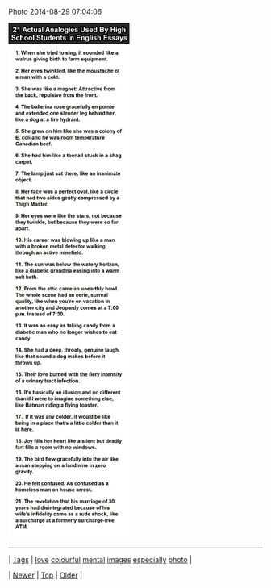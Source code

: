 <!--
title: Photo 2014-08-29 07
date: 2020-06-28T15:27:00.374Z
tags: love, colourful, mental, images, especially, photo
-->


Photo 2014-08-29 07:04:06

![](96069294884-0.jpg)

<!--BOTTOM-POST-NAVIGATION-->
---

| [Tags](tags.md) | [love](tag-love.md) [colourful](tag-colourful.md) [mental](tag-mental.md) [images](tag-images.md) [especially](tag-especially.md) [photo](tag-photo.md) |

| [Newer](96013291164.md) | [Top](index.md) | [Older](96098441914.md) |